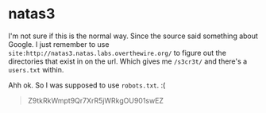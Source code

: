 # natas3

I'm not sure if this is the normal way. Since the source said something about Google. I just remember to use `site:http://natas3.natas.labs.overthewire.org/` to figure out the directories that exist in on the url. Which gives me `/s3cr3t/` and there's a `users.txt` within.

Ahh ok. So I was supposed to use `robots.txt`. :(

> Z9tkRkWmpt9Qr7XrR5jWRkgOU901swEZ